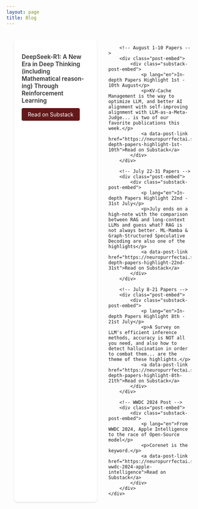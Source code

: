 ```yaml
---
layout: page
title: Blog
---
```


<style>
.blog-container {
    max-width: 1400px;
    margin: 0 auto;
    padding: 20px;
}

.blog-grid {
    display: grid;
    grid-template-columns: repeat(2, 1fr);
    gap: 30px;
}

.post-embed {
    background: white;
    border-radius: 8px;
    padding: 20px;
    box-shadow: 0 2px 4px rgba(0,0,0,0.1);
    transition: transform 0.2s;
}

.post-embed:hover {
    transform: translateY(-5px);
    box-shadow: 0 4px 8px rgba(0,0,0,0.15);
}

.substack-post-embed p[lang="en"] {
    font-size: 1.1em;
    font-weight: 600;
    margin-bottom: 10px;
    color: #333;
}

.substack-post-embed p:not([lang="en"]) {
    color: #666;
    margin-bottom: 15px;
}

.substack-post-embed a[data-post-link] {
    display: inline-block;
    padding: 8px 16px;
    background: #631919;
    color: white;
    text-decoration: none;
    border-radius: 4px;
}

.substack-post-embed a[data-post-link]:hover {
    background: #7d3f3f;
}

@media (max-width: 768px) {
    .blog-grid {
        grid-template-columns: 1fr;
    }
}
</style>

<div class="blog-container">
    <div class="blog-grid">
        <!-- DeepSeek-R1 Post -->
        <div class="post-embed">
            <div class="substack-post-embed">
                <p lang="en">DeepSeek-R1: A New Era in Deep Thinking (including Mathematical reasoning) Through Reinforcement Learning</p>
                <a data-post-link href="https://neuropurrfectai.substack.com/p/deepseek-r1-a-new-era-in-deep-thinking">Read on Substack</a>
            </div>
        </div>

        <!-- August 1-10 Papers -->
        <div class="post-embed">
            <div class="substack-post-embed">
                <p lang="en">In-depth Papers Highlight 1st - 10th August</p>
                <p>KV-Cache Management is the way to optimize LLM, and better AI alignment with self-improving alignment with LLM-as-a-Meta-Judge... is two of our favorite publications this week.</p>
                <a data-post-link href="https://neuropurrfectai.substack.com/p/in-depth-papers-highlight-1st-10th">Read on Substack</a>
            </div>
        </div>

        <!-- July 22-31 Papers -->
        <div class="post-embed">
            <div class="substack-post-embed">
                <p lang="en">In-depth Papers Highlight 22nd - 31st July</p>
                <p>July ends on a high-note with the comparison between RAG and long-context LLMs and guess what? RAG is not always better. ML-Mamba & Graph-Structured Speculative Decoding are also one of the highlights</p>
                <a data-post-link href="https://neuropurrfectai.substack.com/p/in-depth-papers-highlight-22nd-31st">Read on Substack</a>
            </div>
        </div>

        <!-- July 8-21 Papers -->
        <div class="post-embed">
            <div class="substack-post-embed">
                <p lang="en">In-depth Papers Highlight 8th - 21st July</p>
                <p>A Survey on LLM's efficient inference methods, accuracy is NOT all you need, and also how to detect hallucination in order to combat them... are the theme of these highlights.</p>
                <a data-post-link href="https://neuropurrfectai.substack.com/p/in-depth-papers-highlight-8th-21th">Read on Substack</a>
            </div>
        </div>

        <!-- WWDC 2024 Post -->
        <div class="post-embed">
            <div class="substack-post-embed">
                <p lang="en">From WWDC 2024, Apple Intelligence to the race of Open-Source model</p>
                <p>Corenet is the keyword.</p>
                <a data-post-link href="https://neuropurrfectai.substack.com/p/from-wwdc-2024-apple-intelligence">Read on Substack</a>
            </div>
        </div>
    </div>
</div>

<!-- Single script include for all posts -->
<script async src="https://substack.com/embedjs/embed.js" charset="utf-8"></script>